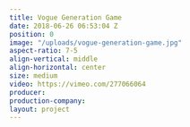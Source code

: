 ```yaml
---
title: Vogue Generation Game
date: 2018-06-26 06:53:04 Z
position: 0
image: "/uploads/vogue-generation-game.jpg"
aspect-ratio: 7-5
align-vertical: middle
align-horizontal: center
size: medium
video: https://vimeo.com/277066064
producer: 
production-company: 
layout: project
---
```


